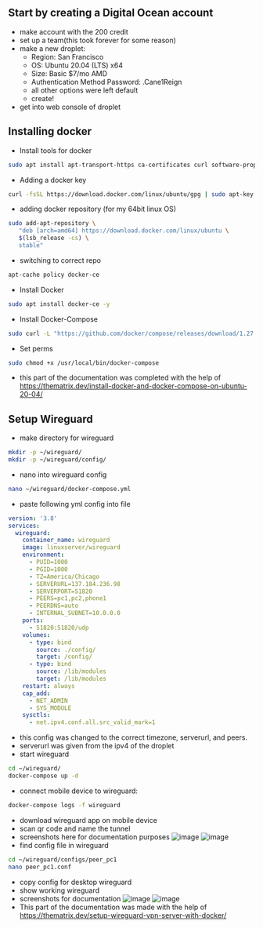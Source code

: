 ## Start by creating a Digital Ocean account
- make account with the 200 credit
- set up a team(this took forever for some reason)
- make a new droplet:
	- Region: San Francisco
	- OS: Ubuntu 20.04 (LTS) x64
	- Size: Basic $7/mo AMD
	- Authentication Method Password: .Cane1Reign
	- all other options were left default
	- create!
- get into web console of droplet
## Installing docker
- Install tools for docker
```bash
sudo apt install apt-transport-https ca-certificates curl software-properties-common -y
```
- Adding a docker key
```bash
curl -fsSL https://download.docker.com/linux/ubuntu/gpg | sudo apt-key add -
```
- adding docker repository (for my 64bit linux OS)
```bash
sudo add-apt-repository \
   "deb [arch=amd64] https://download.docker.com/linux/ubuntu \
   $(lsb_release -cs) \
   stable"
```
- switching to correct repo
```bash
apt-cache policy docker-ce
```
- Install Docker 
```bash
sudo apt install docker-ce -y
```
- Install Docker-Compose
```bash
sudo curl -L "https://github.com/docker/compose/releases/download/1.27.4/docker-compose-$(uname -s)-$(uname -m)" -o /usr/local/bin/docker-compose
```
- Set perms
```bash
sudo chmod +x /usr/local/bin/docker-compose
```
- this part of the documentation was completed with the help of https://thematrix.dev/install-docker-and-docker-compose-on-ubuntu-20-04/
## Setup Wireguard
- make directory for wireguard
```bash
mkdir -p ~/wireguard/
mkdir -p ~/wireguard/config/
```
- nano into wireguard config
```bash
nano ~/wireguard/docker-compose.yml
```
- paste following yml config into file
```yml
version: '3.8'
services:
  wireguard:
    container_name: wireguard
    image: linuxserver/wireguard
    environment:
      - PUID=1000
      - PGID=1000
      - TZ=America/Chicago
      - SERVERURL=137.184.236.98
      - SERVERPORT=51820
      - PEERS=pc1,pc2,phone1
      - PEERDNS=auto
      - INTERNAL_SUBNET=10.0.0.0
    ports:
      - 51820:51820/udp
    volumes:
      - type: bind
        source: ./config/
        target: /config/
      - type: bind
        source: /lib/modules
        target: /lib/modules
    restart: always
    cap_add:
      - NET_ADMIN
      - SYS_MODULE
    sysctls:
      - net.ipv4.conf.all.src_valid_mark=1
```
- this config was changed to the correct timezone, serverurl, and peers.
- serverurl was given from the ipv4 of the droplet
- start wireguard
```bash
cd ~/wireguard/
docker-compose up -d
```
- connect mobile device to wireguard:
```bash
docker-compose logs -f wireguard
```
- download wireguard app on mobile device
- scan qr code and name the tunnel
- screenshots here for documentation purposes
![image](https://user-images.githubusercontent.com/90875780/202041101-233fb538-8b07-49ec-82bc-fb48b0223ac1.png)
![image](https://user-images.githubusercontent.com/90875780/202041149-88b6e84e-f619-43ec-b821-4bb492ece519.png)
- find config file in wireguard
```bash
cd ~/wireguard/configs/peer_pc1
nano peer_pc1.conf
```
- copy config for desktop wireguard
- show working wireguard
- screenshots for documentation
![image](https://user-images.githubusercontent.com/90875780/202041190-c1d18752-afea-457d-ae91-cc30b0525ed7.png)
![image](https://user-images.githubusercontent.com/90875780/202041235-42092931-0fab-4455-a54b-f63b6dd2df0b.png)
- This part of the documentation was made with the help of https://thematrix.dev/setup-wireguard-vpn-server-with-docker/
